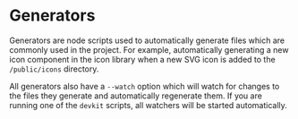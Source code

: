 # Generators

Generators are node scripts used to automatically generate files which are commonly
used in the project. For example, automatically generating a new icon component in
the icon library when a new SVG icon is added to the `/public/icons`
directory.

All generators also have a `--watch` option which will watch for changes to the
files they generate and automatically regenerate them. If you are running one of the
`devkit` scripts, all watchers will be started automatically.
